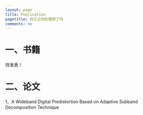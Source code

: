 ```yaml
---
layout: page
title: Publication
pagetitle: 你忘记你的理想了吗
comments: no
---
```



# 一、书籍

待发表！

# 二、论文

1、A Wideband Digital Predistortion Based on Adaptive Subband Decomposition Technique
